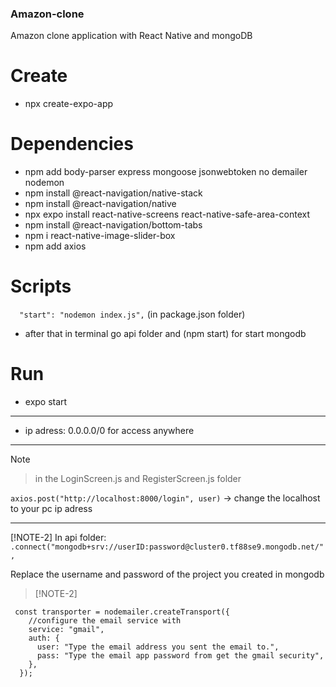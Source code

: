 ### Amazon-clone
Amazon clone application with React Native and mongoDB

# Create

  - npx create-expo-app <appName>

# Dependencies

  - npm add body-parser express mongoose jsonwebtoken no
  demailer nodemon
  - npm install @react-navigation/native-stack
  - npm install @react-navigation/native
  - npx expo install react-native-screens react-native-safe-area-context
  - npm install @react-navigation/bottom-tabs
  - npm i react-native-image-slider-box
  - npm add axios

# Scripts
  ```  "start": "nodemon index.js",``` (in package.json folder)
  -  after that in terminal go api folder and (npm start) for start mongodb

# Run
- expo start
------------------------------------------------------------

- ip adress: 0.0.0.0/0 for access anywhere

--------------------------------------------------------------

> [!NOTE]

> in the LoginScreen.js and RegisterScreen.js folder
 
```axios.post("http://localhost:8000/login", user)``` -> change the localhost to your pc ip adress

--------------------------------------------------------------
[!NOTE-2]
 In api folder:
``` .connect("mongodb+srv://userID:password@cluster0.tf88se9.mongodb.net/",```

Replace the username and password of the project you created in mongodb



> [!NOTE-2]

```
 const transporter = nodemailer.createTransport({
    //configure the email service with
    service: "gmail",
    auth: {
      user: "Type the email address you sent the email to.",
      pass: "Type the email app password from get the gmail security",
    },
  });
```
